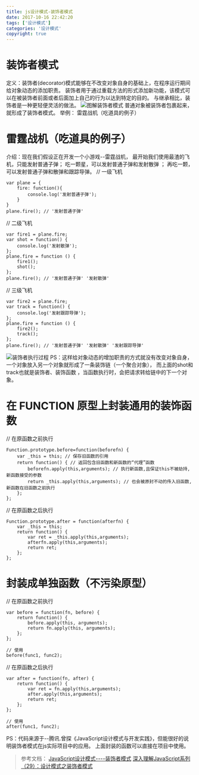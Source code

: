 ```yaml
---
title: js设计模式-装饰者模式
date: 2017-10-16 22:42:20
tags: ['设计模式']
categories: '设计模式'
copyright: true
---
```

#	装饰者模式
定义：装饰者(decorator)模式能够在不改变对象自身的基础上，在程序运行期间给对象动态的添加职责。
	装饰者用于通过重载方法的形式添加新功能，该模式可以在被装饰者前面或者后面加上自己的行为以达到特定的目的。
	与继承相比，装饰者是一种更轻便灵活的做法。
![图解装饰者模式](http://oxpnrlb4j.bkt.clouddn.com/%E8%A3%85%E9%A5%B0%E8%80%85%E5%8C%85%E8%A3%85%E6%B5%81%E7%A8%8B.png)
普通对象被装饰者包裹起来，就形成了装饰者模式。	
举例：
	雷霆战机（吃道具的例子）
		
#	雷霆战机（吃道具的例子）
介绍：现在我们假设正在开发一个小游戏--雷霆战机， 
	最开始我们使用最渣的飞机，只能发射普通子弹；
	吃一颗星，可以发射普通子弹和发射散弹 ；
	再吃一颗，可以发射普通子弹和散弹和跟踪导弹。
// 一级飞机	
```
var plane = {
	fire: function(){
		console.log('发射普通子弹');
	}
}
plane.fire(); // '发射普通子弹'
```
// 二级飞机	
```
var fire1 = plane.fire;
var shot = function() {
	console.log('发射散弹');
};
plane.fire = function () {
	fire1();
	shot();
};
plane.fire(); // '发射普通子弹' '发射散弹'
```
// 三级飞机
```
var fire2 = plane.fire;
var track = function() {
	console.log('发射跟踪导弹');
};
plane.fire = function () {
	fire2();
	track();
};
plane.fire(); // '发射普通子弹' '发射散弹' '发射跟踪导弹'
```
![装饰者执行过程](http://oxpnrlb4j.bkt.clouddn.com/%E8%A3%85%E9%A5%B0%E8%80%85%E6%89%A7%E8%A1%8C%E8%BF%87%E7%A8%8B.png)
PS：这样给对象动态的增加职责的方式就没有改变对象自身，一个对象放入另一个对象就形成了一条装饰链（一个聚合对象）， 而上面的shot和track也就是装饰者、装饰函数 ，当函数执行时，会把请求转给链中的下一个对象。		
#	在 FUNCTION 原型上封装通用的装饰函数
// 在原函数之前执行	
```
Function.prototype.before=function(beforefn) {
	var _this = this; // 保存旧函数的引用
	return function() { // 返回包含旧函数和新函数的“代理”函数
		beforefn.apply(this,arguments); // 执行新函数,且保证this不被劫持,新函数接受的参数						   
		return _this.apply(this,arguments); // 也会被原封不动的传入旧函数,新函数在旧函数之前执行
	};
};	
```
// 在原函数之后执行	
```
Function.prototype.after = function(afterfn) {
	var _this = this;
	return function() {
		var ret = _this.apply(this,arguments);
		afterfn.apply(this,arguments);
		return ret;
	};
};
```
	
#	封装成单独函数（不污染原型）
// 在原函数之前执行
```
var before = function(fn, before) {
	return function() {
		before.apply(this, arguments);
		return fn.apply(this, arguments);
	};
};	

// 使用
before(func1, func2);
```
// 在原函数之后执行
```
var after = function(fn, after) {
	return function() {
		var ret = fn.apply(this,arguments);
		after.apply(this,arguments);
		return ret;
	};
};	

// 使用
after(func1, func2);
```
PS：代码来源于--腾讯.曾探《JavaScript设计模式与开发实践》，但能很好的说明装饰者模式在js实际项目中的应用。
上面封装的函数可以直接在项目中使用。
>	参考文档：
[JavaScript设计模式----装饰者模式](http://blog.csdn.net/yisuowushinian/article/details/51934008)
[深入理解JavaScript系列（29）：设计模式之装饰者模式](http://www.cnblogs.com/TomXu/archive/2012/02/24/2353434.html)